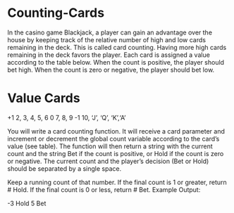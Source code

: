 # Counting-Cards
In the casino game Blackjack, a player can gain an advantage over the house by keeping track of the relative number of high and low cards remaining in the deck. This is called card counting.  Having more high cards remaining in the deck favors the player. Each card is assigned a value according to the table below. When the count is positive, the player should bet high. When the count is zero or negative, the player should bet low.
# Value	                 Cards
 +1	                2, 3, 4, 5, 6
  0                  	7, 8, 9
 -1	            10, ‘J’, ‘Q’, ‘K’,‘A’
 
 You will write a card counting function. It will receive a card parameter and increment or decrement the global count variable according to the card’s value (see table). The function will then return a string with the current count and the string Bet if the count is positive, or Hold if the count is zero or negative. The current count and the player’s decision (Bet or Hold) should be separated by a single space.

Keep a running count of that number.
If the final count is 1 or greater, return # Hold.
If the final count is 0 or less, return # Bet.
Example Output:

-3 Hold
5 Bet
